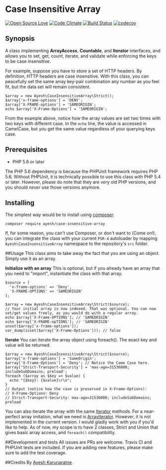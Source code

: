 # Case Insensitive Array

[![Open Source Love](https://badges.frapsoft.com/os/mit/mit.svg?v=102)](https://github.com/ellerbrock/open-source-badge/)  [![Code Climate](https://codeclimate.com/github/Ayesh/case-insensitive-array/badges/gpa.svg)](https://codeclimate.com/github/Ayesh/case-insensitive-array)  [![Build Status](https://travis-ci.org/Ayesh/case-insensitive-array.svg?branch=master)](https://travis-ci.org/Ayesh/case-insensitive-array)  [![codecov](https://codecov.io/gh/Ayesh/case-insensitive-array/branch/master/graph/badge.svg)](https://codecov.io/gh/Ayesh/case-insensitive-array)

## Synopsis
A class implementing **ArrayAccess**, **Countable**, and **Iterator** interfaces, and allows you to set, get, count, iterate, and validate while enforcing the keys to be case insensitive. 

For example, suppose you have to store a set of HTTP headers. By definition, HTTP headers are case insensitive. With this class, you can peacefully set the same array key-pair combination any number as you feel fit, but the data set will remain consistent. 

    $array = new Ayesh\CaseInsensitiveArray\Strict();
    $array['x-frame-options'] = 'DENY';
    $array['X-FRAME-options'] = 'SAMEORIGIN';
    echo $array['X-Frame-Options'] = 'SAMEORIGIN';
From the example above, notice how the array values are set two times with two keys with different case. In the `echo` line, the value is accessed in CamelCase, but you get the same value regardless of your querying keys case. 

## Prerequisites

 - PHP 5.6 or later
 
The PHP 5.6 dependency is because the PHPUnit framework requires PHP 5.6. Without PHPUnit, it is technically possible to use this class with PHP 5.4 or later. However, please do note that they are _very_ old PHP versions, and you should _never_ use those versions anymore. 
## Installing
The simplest way would be to install using [composer](https://getcomposer.org). 

    composer require ayesh/case-insensitive-array
If, for some reason, you can't use Composer, or don't want to (Come on!), you can integrate the class with your current `PSR-4` autoloader by mapping `Ayesh\CaseInsensitiveArray` namespace to the repository's `src` folder. 

##Usage
This class aims to take away the fact that you are using an object. Simply use it as an array. 

**Initialize with an array**
This is optional, but if you already have an array that you need to "import", instantiate the class with that array. 

    $source = [
      'x-frame-options' => 'Deny',
      'X-FRAME-OPTIONS' => 'SAMEORIGIN'
    ];
    
    $array = new Ayesh\CaseInsensitiveArray\Strict($source);
    // Your initial array is now indexed. That was optional. You can now set/get values freely, as you would do with a regular array.
    echo $array['X-Frame-OPTIONS']; // 'SAMEORIGIN'
    echo $array['X-FRAME-opTIONS']; // 'SAMEORIGIN'
    unset($array['x-frame-options']);
    var_dump(isset($array['X-Frame-Options'])); // false

**Iterate**
You can iterate the array object using foreach(). The exact key and value will be returned. 

    $array = new Ayesh\CaseInsensitiveArray\Strict($source);
    $array['x-frame-options'] = 'SameOrigin';
    $array['X-Frame-Options'] = 'Deny'; // Notice the Came Case here.
    $array['Strict-Transport-Security'] = 'max-age=31536000; includeSubDomains; preload';
    foreach ($array as $key => $value) {
      echo "{$key}: {$value}\r\n";
    }
    // Output (notice how the case is preserved in X-Frame-Options):
    // X-Frame-Options: Deny
    // Strict-Transport-Security: max-age=31536000; includeSubDomains; preload

You can also iterate the array with the same [Iterator](http://php.net/manual/en/class.iterator.php) methods. For a near-perfect array imitation, what we need is [ArrayIterator](http://php.net/manual/en/class.arrayiterator.php). However, it is not implemented in the current version. I would gladly work with you if you'd like to help. As of now, my scope is to have 2 classes, Strict and Union that gives basic array access, and `foreach()` compatibility. 

##Development and tests
All issues are PRs are welcome. Travis CI and PHPUnit tests are included. If you are adding new features, please make sure to add the test coverage.

##Credits
By [Ayesh Karunaratne](https://ayesh.me).

